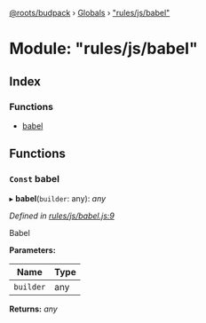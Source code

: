 [@roots/budpack](../README.md) › [Globals](../globals.md) › ["rules/js/babel"](_rules_js_babel_.md)

# Module: "rules/js/babel"

## Index

### Functions

* [babel](_rules_js_babel_.md#const-babel)

## Functions

### `Const` babel

▸ **babel**(`builder`: any): *any*

*Defined in [rules/js/babel.js:9](https://github.com/roots/bud-support/blob/91a13d1/src/budpack/builder/webpack/rules/js/babel.js#L9)*

Babel

**Parameters:**

Name | Type |
------ | ------ |
`builder` | any |

**Returns:** *any*

